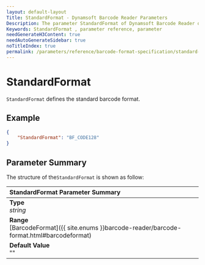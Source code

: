 ```yaml
---
layout: default-layout
Title: StandardFormat - Dynamsoft Barcode Reader Parameters
Description: The parameter StandardFormat of Dynamsoft Barcode Reader defines the standard barcode format.
Keywords: StandardFormat , parameter reference, parameter
needGenerateH3Content: true
needAutoGenerateSidebar: true
noTitleIndex: true
permalink: /parameters/reference/barcode-format-specification/standard-format.html
---
```


# StandardFormat

`StandardFormat` defines the standard barcode format.

## Example

```json
{
    "StandardFormat": "BF_CODE128"
}
```

## Parameter Summary

The structure of the`StandardFormat` is shown as follow:

| StandardFormat  Parameter Summary |
| :--------------------------------- |
| **Type**<br>*string* |
| **Range**<br>[BarcodeFormat]({{ site.enums }}barcode-reader/barcode-format.html#barcodeformat) |
| **Default Value**<br> ""|
